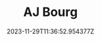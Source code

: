 ---
title: "AJ Bourg"
category: "IndieWeb & Personal Blogs"
site_url: https://aj.bourg.family
feed_url: https://aj.bourg.family/feed/
date: 2023-11-29T11:36:52.954377Z
domain: aj.bourg.family

---